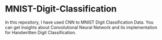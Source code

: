 # MNIST-Digit-Classification
In this repository, I have used CNN to MNIST Digit Classification Data. You can get insights about Convolutional Neural Network and its implementation for Handwritten Digit Classification.
